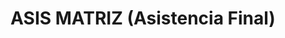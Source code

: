 ---
title: "ASIS MATRIZ (Asistencia Final)"
url: /cholula-puebla/asis-matriz-asistencia-final/
shop: Bestattungen
---